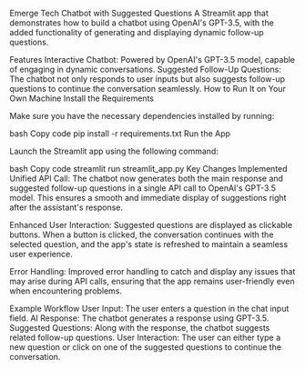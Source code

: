  Emerge Tech Chatbot with Suggested Questions
A Streamlit app that demonstrates how to build a chatbot using OpenAI's GPT-3.5, with the added functionality of generating and displaying dynamic follow-up questions.



Features
Interactive Chatbot: Powered by OpenAI's GPT-3.5 model, capable of engaging in dynamic conversations.
Suggested Follow-Up Questions: The chatbot not only responds to user inputs but also suggests follow-up questions to continue the conversation seamlessly.
How to Run It on Your Own Machine
Install the Requirements

Make sure you have the necessary dependencies installed by running:

bash
Copy code
pip install -r requirements.txt
Run the App

Launch the Streamlit app using the following command:

bash
Copy code
streamlit run streamlit_app.py
Key Changes Implemented
Unified API Call: The chatbot now generates both the main response and suggested follow-up questions in a single API call to OpenAI's GPT-3.5 model. This ensures a smooth and immediate display of suggestions right after the assistant's response.

Enhanced User Interaction: Suggested questions are displayed as clickable buttons. When a button is clicked, the conversation continues with the selected question, and the app's state is refreshed to maintain a seamless user experience.

Error Handling: Improved error handling to catch and display any issues that may arise during API calls, ensuring that the app remains user-friendly even when encountering problems.

Example Workflow
User Input: The user enters a question in the chat input field.
AI Response: The chatbot generates a response using GPT-3.5.
Suggested Questions: Along with the response, the chatbot suggests related follow-up questions.
User Interaction: The user can either type a new question or click on one of the suggested questions to continue the conversation.
